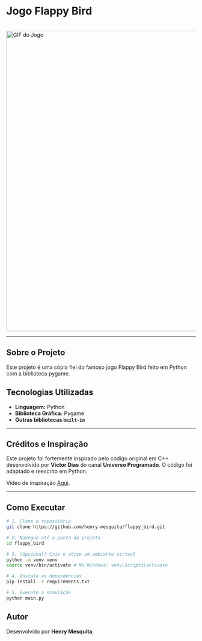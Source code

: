 # Jogo Flappy Bird

<br>

<img src="viz/flappy.gif" alt="GIF do Jogo" width="800"/>

---

## Sobre o Projeto

Este projeto é uma cópia fiel do famoso jogo Flappy Bird feito em Python com a biblioteca pygame.

## Tecnologias Utilizadas

- **Linguagem:** Python
- **Biblioteca Gráfica:** Pygame
- **Outras bibliotecas `built-in`**

---

## Créditos e Inspiração

Este projeto foi fortemente inspirado pelo código original em C++ desenvolvido por **Victor Dias** do canal **Universo Programado**. O código foi adaptado e reescrito em Python.

Vídeo de inspiração [Aqui](https://www.youtube.com/watch?v=A3-UQtUSTPs).

---

## Como Executar

```bash
# 1. Clone o repositório
git clone https://github.com/henry-mesquita/flappy_bird.git

# 2. Navegue até a pasta do projeto
cd flappy_bird

# 3. (Opcional) Crie e ative um ambiente virtual
python -m venv venv
source venv/bin/activate # No Windows: venv\Scripts\activate

# 4. Instale as dependências
pip install -r requirements.txt

# 5. Execute a simulação
python main.py
```

## Autor

Desenvolvido por **Henry Mesquita**.
